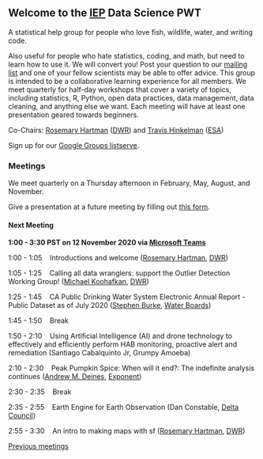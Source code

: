 ## Welcome to the [IEP](https://water.ca.gov/Programs/Environmental-Services/Interagency-Ecological-Program) Data Science PWT

A statistical help group for people who love fish, wildlife, water, and writing code.

Also useful for people who hate statistics, coding, and math, but need to learn how to use it. We will convert you! Post your question to our [mailing list](https://groups.google.com/g/bay-delta-datascience) and one of your fellow scientists may be able to offer advice. This group is intended to be a collaborative learning experience for all members. We meet quarterly for half-day workshops that cover a variety of topics, including statistics, R, Python, open data practices, data management, data cleaning, and anything else we want. Each meeting will have at least one presentation geared towards beginners.

Co-Chairs: [Rosemary Hartman](https://www.linkedin.com/in/rosemary-hartman-1b3b53bb/) ([DWR](https://water.ca.gov/)) and [Travis Hinkelman](https://www.travishinkelman.com/) ([ESA](https://esassoc.com/))

Sign up for our [Google Groups listserve](https://groups.google.com/g/bay-delta-datascience).

### Meetings

We meet quarterly on a Thursday afternoon in February, May, August, and November.

Give a presentation at a future meeting by filling out [this form](https://docs.google.com/forms/d/e/1FAIpQLSfJlYOBoqxdqHwain-XFrraKFtymYsTwxwBMKekBd0B98q5CA/viewform?usp=sf_link).

#### Next Meeting

**1:00 - 3:30 PST on 12 November 2020 via [Microsoft Teams](https://gcc02.safelinks.protection.outlook.com/ap/t-59584e83/?url=https%3A%2F%2Fteams.microsoft.com%2Fl%2Fmeetup-join%2F19%253ameeting_OGY5OTZjOTUtNDQ1MS00Yjg5LTk0YTUtNzE3Y2E0ZWI3N2Ex%2540thread.v2%2F0%3Fcontext%3D%257b%2522Tid%2522%253a%2522b71d5652-4b83-4257-afcd-7fd177884564%2522%252c%2522Oid%2522%253a%2522984f44d5-4180-46ad-9b77-e367b17d9727%2522%257d&data=04%7C01%7C%7C03efc17c32bf46bcf63d08d87cef9e0d%7Cb71d56524b834257afcd7fd177884564%7C0%7C0%7C637396715879326044%7CUnknown%7CTWFpbGZsb3d8eyJWIjoiMC4wLjAwMDAiLCJQIjoiV2luMzIiLCJBTiI6Ik1haWwiLCJXVCI6Mn0%3D%7C1000&sdata=NcA3cN8NfXNdaRb5fe3aYsGfLhasS%2Bs6X3o2t3AtC2c%3D&reserved=0)**

1:00 - 1:05 &nbsp;&nbsp; Introductions and welcome ([Rosemary Hartman](https://www.linkedin.com/in/rosemary-hartman-1b3b53bb/), [DWR](https://water.ca.gov/))  

1:05 - 1:25 &nbsp;&nbsp; Calling all data wranglers: support the Outlier Detection Working Group! ([Michael Koohafkan](https://hydroecology.net/), [DWR](https://water.ca.gov/))  

1:25 - 1:45 &nbsp;&nbsp; CA Public Drinking Water System Electronic Annual Report - Public Dataset as of July 2020 ([Stephen Burke](https://www.linkedin.com/in/burkalopolis/), [Water Boards](https://www.waterboards.ca.gov/))  

1:45 - 1:50 &nbsp;&nbsp; Break 

1:50 - 2:10 &nbsp;&nbsp; Using Artificial Intelligence (AI) and drone technology to effectively and efficiently perform HAB monitoring, proactive alert and remediation (Santiago Cabalquinto Jr, Grumpy Amoeba)  

2:10 - 2:30 &nbsp;&nbsp; Peak Pumpkin Spice: When will it end?: The indefinite analysis continues ([Andrew M. Deines](https://www.exponent.com/professionals/d/deines-andrew-m), [Exponent](https://www.exponent.com))  

2:30 - 2:35 &nbsp;&nbsp; Break  

2:35 - 2:55 &nbsp;&nbsp; Earth Engine for Earth Observation (Dan Constable, [Delta Council](https://deltacouncil.ca.gov/))  

2:55 - 3:30 &nbsp;&nbsp; An intro to making maps with sf ([Rosemary Hartman](https://www.linkedin.com/in/rosemary-hartman-1b3b53bb/), [DWR](https://water.ca.gov/))

[Previous meetings](https://interagencyecologicalprogram.github.io/DataScience/agendas)


